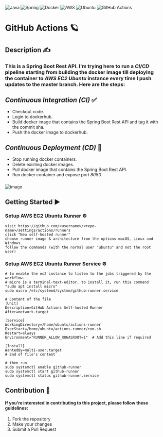 ![Java](https://img.shields.io/badge/java-%23ED8B00.svg?style=for-the-badge&logo=openjdk&logoColor=white)
![Spring](https://img.shields.io/badge/spring-%236DB33F.svg?style=for-the-badge&logo=spring&logoColor=white)
![Docker](https://img.shields.io/badge/docker-%230db7ed.svg?style=for-the-badge&logo=docker&logoColor=white)
![AWS](https://img.shields.io/badge/Amazon_AWS-FF9900?style=for-the-badge&logo=amazonaws&logoColor=white)
![Ubuntu](https://img.shields.io/badge/Ubuntu-E95420?style=for-the-badge&logo=ubuntu&logoColor=white)
![GitHub Actions](https://img.shields.io/badge/github%20actions-%232671E5.svg?style=for-the-badge&logo=githubactions&logoColor=white)

# GitHub Actions 🪐

## Description ✍
### This is a Spring Boot Rest API. I'm trying here to run a _CI/CD_ pipeline starting from building the docker image till deploying the container to _AWS EC2 Ubuntu_ instance every time I push updates to the master branch. Here are the steps:

## _Continuous Integration (CI)_ ✅
- Checkout code.
- Login to dockerhub.
- Build docker image that contains the Spring Boot Rest API and tag it with the commit sha.
- Push the docker image to dockerhub.

## _Continuous Deployment (CD)_ 🚀
- Stop running docker containers.
- Delete existing docker images.
- Pull docker image that contains the Spring Boot Rest API.
- Run docker container and expose port _8080_.

###
###
![image](https://github.com/omarhosny206/github-actions/assets/58389695/638fdddb-9509-4418-bb32-d3b2bb728322)

## Getting Started ▶️
### Setup AWS EC2 Ubuntu Runner ⚙️
```text
visit https://github.com/<username>/<repo-name>/settings/actions/runners
click "New self-hosted runner"
choose runner image & architecture from the options macOS, Linux and Windows.
follow the commands (with the normal user "ubuntu" and not the root user)
```

### Setup AWS EC2 Ubuntu Runner Service ⚙️
```shell
# to enable the ec2 instance to listen to the jobs triggered by the workflow.
# micro is a terminal-text-editor, to install it, run this command "sudo apt install micro"
sudo micro /etc/systemd/system/github-runner.service

# Content of the file
[Unit]
Description=GitHub Actions Self-hosted Runner
After=network.target

[Service]
WorkingDirectory=/home/ubuntu/actions-runner
ExecStart=/home/ubuntu/actions-runner/run.sh
Restart=always
Environment="RUNNER_ALLOW_RUNASROOT=1"  # Add this line if required

[Install]
WantedBy=multi-user.target
# End of file's content

# then run
sudo systemctl enable github-runner
sudo systemctl start github-runner
sudo systemctl status github-runner.service
```

## Contribution 🤝
#### If you're interested in contributing to this project, please follow these guidelines:
1. Fork the repository
2. Make your changes
3. Submit a Pull Request
